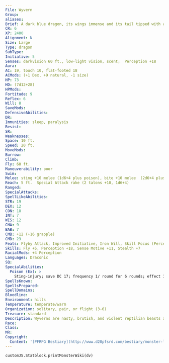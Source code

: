 ```yaml
---
File: Wyvern
Group: 
aliases: 
Brief: A dark blue dragon, its wings immense and its tail tipped with a hooked stinger, lands on two taloned feet and roars a challenge.
CR: 6
XP: 2400
Alignment: N
Size: Large
Type: dragon
SubType: 
Initiative: 5
Senses: darkvision 60 ft., low-light vision, scent;  Perception +18
Aura: 
AC: 19, touch 10, flat-footed 18
ACMods: (+1 Dex, +9 natural, -1 size)
HP: 73
HD: (7d12+28)
HPMods: 
Fortitude: 9
Reflex: 6
Will: 8
SaveMods: 
DefensiveAbilities: 
DR: 
Immunities: sleep, paralysis
Resist: 
SR: 
Weaknesses: 
Space: 10 ft.
Speed: 20 ft.
MoveMods: 
Burrow: 
Climb: 
Fly: 60 ft.
Maneuverability: poor
Swim: 
Melee: sting +10 melee (1d6+4 plus poison), bite +10 melee  (2d6+4 plus grab), 2 wings +5 (1d6+2)
Reach: 5 ft.  Special Attack rake (2 talons +10, 1d6+4)
Ranged: 
SpecialAttacks: 
SpellLikeAbilities: 
STR: 19
DEX: 12
CON: 18
INT: 7
WIS: 12
CHA: 9
BAB: 7
CMB: +12 (+16 grapple)
CMD: 23
Feats: Flyby Attack, Improved Initiative, Iron Will, Skill Focus (Perception)
Skills: Fly +5, Perception +18, Sense Motive +11, Stealth +7
RacialMods: +4 Perception
Languages: Draconic
SQ: 
SpecialAbilities:
  Poison (Ex): >
    Sting-injury; save DC 17; frequency 1/ round for 6 rounds; effect 1d4 Constitution damage; cure 2 consecutive saves. The save DC is Constitution-based.
SpellsKnown: 
SpellsPrepared: 
SpellDomains: 
Bloodline: 
Environment: hills
Temperature: temperate/warm
Organization: solitary, pair, or flight (3-6)
Treasure: standard
Description: Wyverns are nasty, brutish, and violent reptilian beasts akin to more powerful dragons. They are always aggressive and impatient, and are quick to resort to force in order to accomplish their goals. For this reason, dragons generally look down upon wyverns, considering their distant cousins nothing more than primitive savages with a distinct lack of style or wit. In most cases, this generalization is spot-on. Although far from animalistic in intellect, and capable of speech, most wyverns simply can't be bothered with the subtlety of diplomacy, and prefer to fight first and parley later, and even then only if faced with a foe they can neither defeat nor flee from.  Wyverns are territorial creatures. Though they occasionally hunt in small groups for large prey, they are generally solitary creatures, hunting in areas ranging in size from 100 to 200 square miles. Wyverns have been known to fight to the death among themselves for the right to hunt a territory rich with prey.  Although constantly hungry and prone to mayhem, a wyvern that can be befriended (usually through a delicate combination of flattery, intimidation, food, and treasure) becomes a powerful ally. They often serve giants and monstrous humanoids as guardians, and some lizardfolk and boggard tribes even use them as mounts, although such arrangements are quite costly in terms of food and gold, for few are the wyverns who would willingly serve as steeds for lesser creatures for long.  A wyvern is about 16 feet in length, half of which is tail. The average wyvern weighs 2,000 pounds.
Race: 
Class: 
MR: 
Copyright:
  Content: '[PFRPG Bestiary](http://www.d20pfsrd.com/bestiary/monster-listings/dragons/wyvern)'
---
```

```dataviewjs
customJS.Statblock.printMonsterWiki(dv)
```
